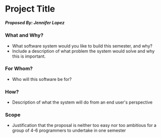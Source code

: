 # Project Title
##### Proposed By: Jennifer Lopez

### What and Why?
- What software system would you like to build this semester, and why? 
- Include a description of what problem the system would solve and why this is important.

### For Whom?
- Who will this software be for? 

### How?
- Description of what the system will do from an end user's perspective

### Scope
- Justification that the proposal is neither too easy nor too ambitious for a group of 4-6 programmers to undertake in one semester
